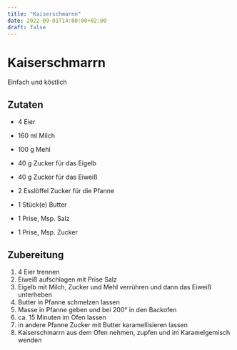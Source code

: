 ```yaml
---
title: "Kaiserschmarnn"
date: 2022-09-01T14:00:00+02:00
draft: false
---
```


# Kaiserschmarrn

Einfach und köstlich

## Zutaten

* 4 Eier
* 160 ml Milch
* 100 g Mehl
* 40 g Zucker für das Eigelb
* 40 g Zucker für das Eiweiß


* 2 Esslöffel Zucker für die Pfanne
* 1 Stück(e) Butter
* 1 Prise, Msp. Salz
* 1 Prise, Msp. Zucker

## Zubereitung

1. 4 Eier trennen
1. Eiweiß aufschlagen mit Prise Salz
1. Eigelb mit Milch, Zucker und Mehl verrühren und dann das Eiweiß unterheben
1. Butter in Pfanne schmelzen lassen
1. Masse in Pfanne geben und bei 200° in den Backofen
1. ca. 15 Minuten im Ofen lassen
1. in andere Pfanne Zucker mit Butter karamellisieren lassen
1. Kaiserschmarrn aus dem Ofen nehmen, zupfen und im Karamelgemisch wenden

